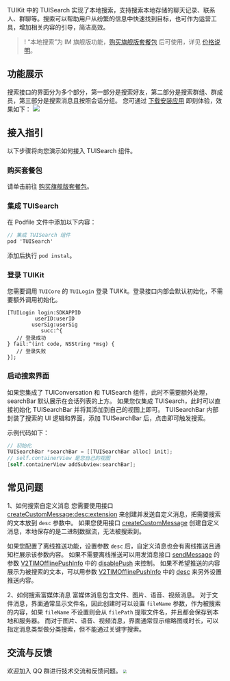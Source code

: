 TUIKit 中的 TUISearch 实现了本地搜索，支持搜索本地存储的聊天记录、联系人、群聊等。搜索可以帮助用户从纷繁的信息中快速找到目标，也可作为运营工具，增加相关内容的引导，简洁高效。

>! “本地搜索”为 IM 旗舰版功能，[购买旗舰版套餐包](https://buy.cloud.tencent.com/avc?from=17473) 后可使用，详见 [价格说明](https://cloud.tencent.com/document/product/269/11673?from=17175#.E5.9F.BA.E7.A1.80.E6.9C.8D.E5.8A.A1.E8.AF.A6.E6.83.85)。


## 功能展示
搜索接口的界面分为多个部分，第一部分是搜索好友，第二部分是搜索群组、群成员，第三部分是搜索消息且按照会话分组。
您可通过 [下载安装应用](https://cloud.tencent.com/document/product/269/36852) 即刻体验，效果如下：
![](https://im.sdk.qcloud.com/tools/resource/search.gif)

## 接入指引
以下步骤将向您演示如何接入 TUISearch 组件。

### 购买套餐包
请单击前往 [购买旗舰版套餐包](https://cloud.tencent.com/document/product/269/32458)。

### 集成 TUISearch
在 Podfile 文件中添加以下内容：
```objectivec
// 集成 TUISearch 组件
pod 'TUISearch'                  
```
添加后执行 `pod instal`。

### 登录 TUIKit
您需要调用 `TUICore` 的 `TUILogin` 登录 TUIKit。登录接口内部会默认初始化，不需要额外调用初始化。
```
[TUILogin login:SDKAPPID
         userID:userID
        userSig:userSig
           succ:^{
   // 登录成功
} fail:^(int code, NSString *msg) {
   // 登录失败
}];
```

### 启动搜索界面
如果您集成了 TUIConversation 和 TUISearch 组件，此时不需要额外处理，searchBar 默认展示在会话列表的上方。
如果您仅集成 TUISearch，此时可以直接初始化 TUISearchBar 并将其添加到自己的视图上即可。
TUISearchBar 内部封装了搜索的 UI 逻辑和界面，添加 TUISearchBar 后，点击即可触发搜索。

示例代码如下：
```objectivec
// 初始化
TUISearchBar *searchBar = [[TUISearchBar alloc] init];
// self.containerView 是您自己的视图
[self.containerView addSubview:searchBar];
```

## 常见问题
1、如何搜索自定义消息
您需要使用接口 [createCustomMessage:desc:extension](https://im.sdk.qcloud.com/doc/zh-cn/categoryV2TIMManager_07Message_08.html#a4395ae33520dcf53da3190d56931852d) 来创建并发送自定义消息，把需要搜索的文本放到 `desc` 参数中。
如果您使用接口 [createCustomMessage](https://im.sdk.qcloud.com/doc/zh-cn/categoryV2TIMManager_07Message_08.html#a7a38c42f63a4e0c9e89f6c56dd0da316) 创建自定义消息，本地保存的是二进制数据流，无法被搜索到。

如果您配置了离线推送功能，设置参数 `desc` 后，自定义消息也会有离线推送且通知栏展示该参数内容。
如果不需要离线推送可以用发消息接口 [sendMessage](https://im.sdk.qcloud.com/doc/zh-cn/categoryV2TIMManager_07Message_08.html#a681947465d6ab718da40f7f983740a21) 的参数 [V2TIMOfflinePushInfo](https://im.sdk.qcloud.com/doc/zh-cn/interfaceV2TIMOfflinePushInfo.html) 中的 [disablePush](https://im.sdk.qcloud.com/doc/zh-cn/interfaceV2TIMOfflinePushInfo.html#a7df0e95cb5cd8567cf04c287649157b9) 来控制。
如果不希望推送的内容展示为被搜索的文本，可以用参数 [V2TIMOfflinePushInfo](https://im.sdk.qcloud.com/doc/zh-cn/interfaceV2TIMOfflinePushInfo.html) 中的 [desc](https://im.sdk.qcloud.com/doc/zh-cn/interfaceV2TIMOfflinePushInfo.html#aca3d09a4807ffc6486d556c055605c41) 来另外设置推送内容。

2、如何搜索富媒体消息
富媒体消息包含文件、图片、语音、视频消息。
对于文件消息，界面通常显示文件名，因此创建时可以设置 `fileName` 参数，作为被搜索的内容，如果 `fileName` 不设置则会从 `filePath` 提取文件名，并且都会保存到本地和服务器。
而对于图片、语音、视频消息，界面通常显示缩略图或时长，可以指定消息类型做分类搜索，但不能通过关键字搜索。

[](id:feedback)
## 交流与反馈
欢迎加入 QQ 群进行技术交流和反馈问题。
<img src="https://qcloudimg.tencent-cloud.cn/raw/4aa5a014edb22d6da621a7d6a3a8e58d.jpg" style="zoom:50%;"/>
